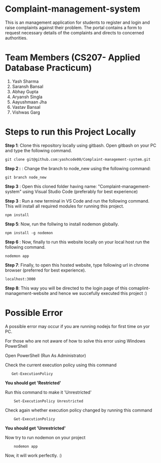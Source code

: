 # Complaint-management-system
This is an management application for students to register and login and raise complaints against their problem. The portal contains a form to request necessary details of the complaints and  directs to concerned authorities.

# Team Members (CS207- Applied Database Practicum)
1. Yash Sharma 
2. Saransh Bansal 
3. Abhay Gupta 
4. Aryansh Singla
5. Aayushmaan Jha
6. Vastav Bansal
7. Vishwas Garg

# Steps to run this Project Locally

**Step 1**:   Clone this repository locally using gitbash. Open gitbash on your PC and type the following command.
```
git clone git@github.com:yashcode00/Complaint-management-system.git
```
**Step 2 :** : Change the branch to node_new using the following command:
```
git branch node_new
```
**Step 3** :  Open this cloned folder having name: "Complaint-management-system" using Visual Studio Code (preferably for best experience) 

**Step 3** :  Run a new terminal in VS Code and run the following command. This will install all required modules for running this project. 
```
npm install
```

**Step 5**:   Now, run the follwing to install nodemon globally.
```
npm install -g nodemon
```

**Step 6** :  Now, finally to run this website locally on your local host run the following command.
```
nodemon app
```

**Step 7**:   Finally, to open this hosted website, type following url in chrome browser (preferred for best experience).
```
localhost:3000
```

**Step 8**:   This way you will be directed to the login page of this comaplint-management-website and hence we succefully executed this project :)

# Possible Error
A possible error may occur if you are running nodejs for first time on yor PC.

For those who are not aware of how to solve this error using Windows PowerShell

Open PowerShell (Run As Administrator)

Check the current execution policy using this command
```
   Get-ExecutionPolicy
```
  
**You should get 'Restricted'**

Run this command to make it 'Unrestricted'

```
    Set-ExecutionPolicy Unrestricted
```

Check again whether execution policy changed by running this command

```
    Get-ExecutionPolicy
```

**You should get 'Unrestricted'**

Now try to run nodemon on your project

```
    nodemon app
```

Now, it will work perfectly. :)
